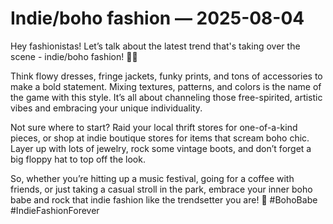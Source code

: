 # Indie/boho fashion — 2025-08-04

Hey fashionistas! Let’s talk about the latest trend that's taking over the scene - indie/boho fashion! 🌻🌿

Think flowy dresses, fringe jackets, funky prints, and tons of accessories to make a bold statement. Mixing textures, patterns, and colors is the name of the game with this style. It’s all about channeling those free-spirited, artistic vibes and embracing your unique individuality.

Not sure where to start? Raid your local thrift stores for one-of-a-kind pieces, or shop at indie boutique stores for items that scream boho chic. Layer up with lots of jewelry, rock some vintage boots, and don’t forget a big floppy hat to top off the look.

So, whether you’re hitting up a music festival, going for a coffee with friends, or just taking a casual stroll in the park, embrace your inner boho babe and rock that indie fashion like the trendsetter you are! 🌟 #BohoBabe #IndieFashionForever